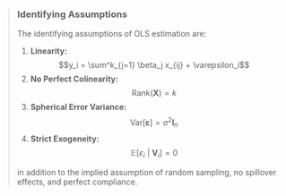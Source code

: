 > ### Identifying Assumptions
>
> The identifying assumptions of OLS estimation are:
>
> 1. **Linearity:** $$y_i = \sum^k_{j=1} \beta_j x_{ij} + \varepsilon_i$$
> 2. **No Perfect Colinearity:** $$\text{Rank}(\mathbf{X}) = k$$
> 3. **Spherical Error Variance:** $$\text{Var}[\boldsymbol{\varepsilon}] = \sigma^2 \mathbf{I}_n$$
> 4. **Strict Exogeneity:** $$\mathbb{E}[\varepsilon_i \ | \ \mathbf{V}_i] = 0$$
> 
> in addition to the implied assumption of random sampling, no spillover effects, and perfect compliance.
